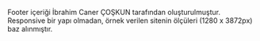 Footer içeriği İbrahim Caner ÇOŞKUN tarafından oluşturulmuştur.
Responsive bir yapı olmadan, örnek verilen sitenin ölçüleri (1280 x 3872px) baz alınmıştır.
